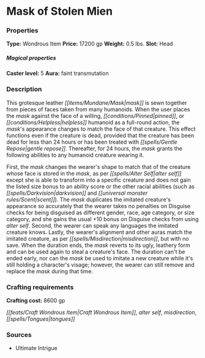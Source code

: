 ﻿---
Title: "Mask of Stolen Mien"
Type: "Wondrous Item"
Price: "17200 gp"
Weight: "0.5 lbs."
Slot: "Head"
Caster level: "5"
Aura: "faint transmutation"
Description: |
  "This grotesque leather mask is sewn together from pieces of faces taken from many humanoids. When the user places the mask against the face of a willing, pinned, or helpless humanoid as a full-round action, the mask's appearance changes to match the face of that creature. This effect functions even if the creature is dead, provided that the creature has been dead for less than 24 hours or has been treated with _gentle repose_. Thereafter, for 24 hours, the mask grants the following abilities to any humanoid creature wearing it.
  First, the mask changes the wearer's shape to match that of the creature whose face is stored in the mask, as per _alter self_ except she is able to transform into a specific creature and does not gain the listed size bonus to an ability score or the other racial abilities (such as darkvision and scent). The mask duplicates the imitated creature's appearance so accurately that the wearer takes no penalties on Disguise checks for being disguised as different gender, race, age category, or size category, and she gains the usual +10 bonus on Disguise checks from using alter self. Second, the wearer can speak any languages the imitated creature knows. Lastly, the wearer's alignment and other auras match the imitated creature, as per _misdirection_, but with no save. When the duration ends, the mask reverts to its ugly, leathery form and can be used again to steal a creature's face. The duration can't be ended early, nor can the mask be used to imitate a new creature while it's still holding a character's visage; however, the wearer can still remove and replace the mask during that time."
Crafting cost: "8600 gp"
Sources: "['Ultimate Intrigue']"
---

# Mask of Stolen Mien

### Properties

**Type:** Wondrous Item **Price:** 17200 gp **Weight:** 0.5 lbs. **Slot:** Head

##### Magical properties

**Caster level:** 5 **Aura:** faint transmutation

### Description

This grotesque leather _[[items/Mundane/Mask|mask]]_ is sewn together from pieces of faces taken from many humanoids. When the user places the _mask_ against the face of a willing, _[[conditions/Pinned|pinned]]_, or _[[conditions/Helpless|helpless]]_ humanoid as a full-round action, the _mask_'s appearance changes to match the face of that creature. This effect functions even if the creature is dead, provided that the creature has been dead for less than 24 hours or has been treated with _[[spells/Gentle Repose|gentle repose]]_. Thereafter, for 24 hours, the _mask_ grants the following abilities to any humanoid creature wearing it.

First, the _mask_ changes the wearer's shape to match that of the creature whose face is stored in the _mask_, as per _[[spells/Alter Self|alter self]]_ except she is able to transform into a specific creature and does not gain the listed size bonus to an ability score or the other racial abilities (such as _[[spells/Darkvision|darkvision]]_ and _[[universal monster rules/Scent|scent]]_). The _mask_ duplicates the imitated creature's appearance so accurately that the wearer takes no penalties on Disguise checks for being disguised as different gender, race, age category, or size category, and she gains the usual +10 bonus on Disguise checks from using _alter self_. Second, the wearer can speak any languages the imitated creature knows. Lastly, the wearer's alignment and other auras match the imitated creature, as per _[[spells/Misdirection|misdirection]]_, but with no save. When the duration ends, the _mask_ reverts to its ugly, leathery form and can be used again to steal a creature's face. The duration can't be ended early, nor can the _mask_ be used to imitate a new creature while it's still holding a character's visage; however, the wearer can still remove and replace the _mask_ during that time.

### Crafting requirements

**Crafting cost:** 8600 gp

_[[feats/Craft Wondrous Item|Craft Wondrous Item]]_, _alter self_, _misdirection_, _[[spells/Tongues|tongues]]_

### Sources

* Ultimate Intrigue